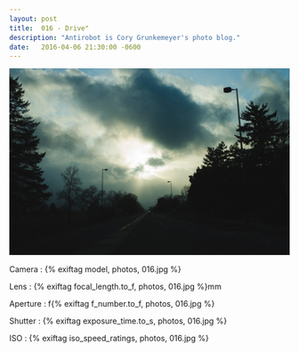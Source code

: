 ```yaml
---
layout: post
title:  016 - Drive"
description: "Antirobot is Cory Grunkemeyer's photo blog."
date:   2016-04-06 21:30:00 -0600
---
```


![016 - Drive](/photos/016.jpg)

Camera
: {% exiftag model, photos, 016.jpg %}

Lens
: {% exiftag focal_length.to_f, photos, 016.jpg %}mm

Aperture
: f{% exiftag f_number.to_f, photos, 016.jpg %}

Shutter
: {% exiftag exposure_time.to_s, photos, 016.jpg %}

ISO
: {% exiftag iso_speed_ratings, photos, 016.jpg %}
